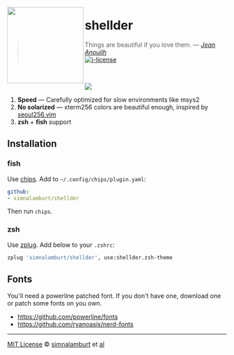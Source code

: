 <img src="http://cdn.bulbagarden.net/upload/4/40/090Shellder.png"
  align=left width=175px height=175px>

shellder
========
> Things are beautiful if you love them. ― *[Jean Anouilh]*<br>
[![i-license]](/LICENSE)

<br>

![](http://i.imgur.com/xZJHgq8.png)

1. **Speed** ― Carefully optimized for slow environments like msys2
2. **No solarized** ― xterm256 colors are beautiful enough, inspired by [seoul256.vim]
3. **zsh** + **fish** support

Installation
--------
### fish
Use [chips]. Add to `~/.config/chips/plugin.yaml`:

```yaml
github:
- simnalamburt/shellder
```

Then run `chips`.

### zsh
Use [zplug]. Add below to your `.zshrc`:

```zsh
zplug 'simnalamburt/shellder', use:shellder.zsh-theme
```

## Fonts
You'll need a powerline patched font. If you don't have one, download one or
patch some fonts on you own.

- https://github.com/powerline/fonts
- https://github.com/ryanoasis/nerd-fonts

--------

[MIT License] © [simnalamburt] et [al]

[Jean Anouilh]:   https://en.wikipedia.org/wiki/Jean_Anouilh
[seoul256.vim]:   https://github.com/junegunn/seoul256.vim
[zplug]:          https://github.com/zplug/zplug
[chips]:          https://github.com/xtendo-org/chips
[MIT License]:    https://opensource.org/licenses/MIT
[simnalamburt]:   https://github.com/simnalamburt
[al]:             https://github.com/simnalamburt/shellder/graphs/contributors

[i-license]:      https://img.shields.io/badge/license-MIT-blue.svg
